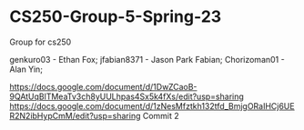# CS250-Group-5-Spring-23
Group for cs250

genkuro03 - Ethan Fox; 
jfabian8371 - Jason Park Fabian; 
Chorizoman01 - Alan Yin; 

https://docs.google.com/document/d/1DwZCaoB-9QAtUqBlTMeaTv3ch8yUULhpas4Sx5k4fXs/edit?usp=sharing
https://docs.google.com/document/d/1zNesMfztkh132tfd_BmjgORaIHCj6UER2N2ibHypCmM/edit?usp=sharing
Commit 2
